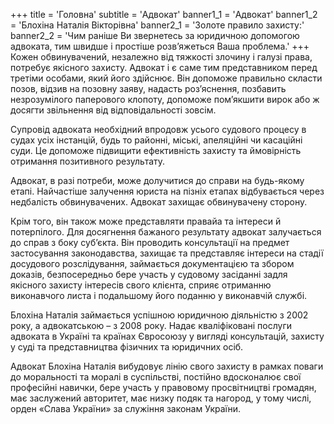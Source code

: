 +++
title = 'Головна'
subtitle = 'Адвокат'
banner1_1 = 'Адвокат'
banner1_2 = 'Блохіна Наталія Вікторівна'
banner2_1 = 'Золоте правило захисту:'
banner2_2 = 'Чим раніше Ви звернетесь за юридичною допомогою адвоката, тим швидше і простіше розв’яжеться Ваша проблема.'
+++
Кожен обвинувачений, незалежно від тяжкості злочину і галузі права, потребує якісного захисту. Адвокат і є саме тим представником перед третіми особами, який його здійснює. Він допоможе правильно скласти позов, відзив на позовну заяву, надасть роз’яснення, позбавить незрозумілого паперового клопоту, допоможе пом’якшити вирок або ж досягти звільнення від відповідальності зовсім.

Супровід адвоката необхідний впродовж усього судового процесу в судах усіх інстанцій, будь то районні, міські, апеляційні чи касаційні суди. Це допоможе підвищити ефективність захисту та ймовірність отримання позитивного результату.

Адвокат, в разі потреби, може долучитися до справи на будь-якому етапі. Найчастіше залучення юриста на пізніх етапах відбувається через недбалість обвинувачених. Адвокат захищає обвинувачену сторону.

Крім того, він також може представляти правайа та інтереси й потерпілого. Для досягнення бажаного результату адвокат залучається до справ з боку суб’єкта. Він проводить консультації на предмет застосування законодавства, захищає та представляє інтереси на стадії досудового розслідування, займається документацією та збором доказів, безпосередньо бере участь у судовому засіданні задля якісного захисту інтересів свого клієнта, сприяє отриманню виконавчого листа і подальшому його поданню у виконавчій службі.

Блохіна Наталія займається успішною юридичною діяльністю з 2002 року, а адвокатською – з 2008 року. Надає кваліфіковані послуги адвоката в Україні та країнах Євросоюзу у вигляді консультацій, захисту у суді та представництва фізичних та юридичних осіб.

Адвокат Блохіна Наталія вибудовує лінію свого захисту в рамках поваги до моральності та моралі в суспільстві, постійно вдосконалює свої професійні навички, бере участь у правовому просвітництві громадян, має заслужений авторитет, має низку подяк та нагород, у тому числі, орден «Слава України» за служіння законам України.